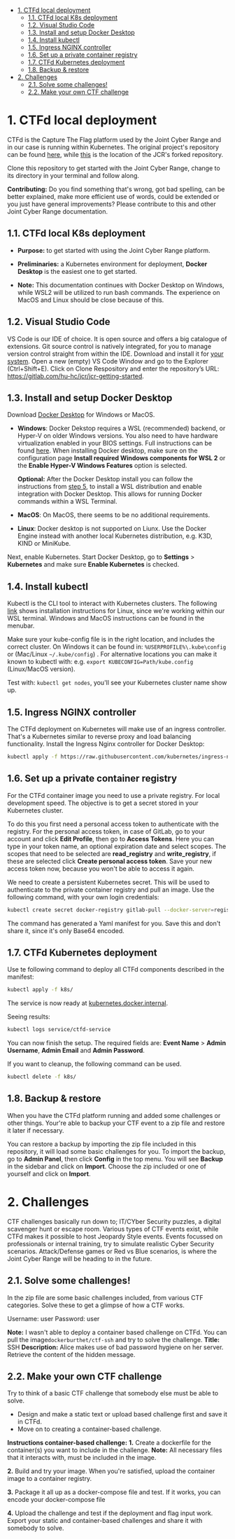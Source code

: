 - [1. CTFd local deployment](#1-ctfd-local-deployment)
  - [1.1. CTFd local K8s deployment](#11-ctfd-local-k8s-deployment)
  - [1.2. Visual Studio Code](#12-visual-studio-code)
  - [1.3. Install and setup Docker Desktop](#13-install-and-setup-docker-desktop)
  - [1.4. Install kubectl](#14-install-kubectl)
  - [1.5. Ingress NGINX controller](#15-ingress-nginx-controller)
  - [1.6. Set up a private container registry](#16-set-up-a-private-container-registry)
  - [1.7. CTFd Kubernetes deployment](#17-ctfd-kubernetes-deployment)
  - [1.8. Backup & restore](#18-backup--restore)
- [2. Challenges](#2-challenges)
  - [2.1. Solve some challenges!](#21-solve-some-challenges)
  - [2.2. Make your own CTF challenge](#22-make-your-own-ctf-challenge)

# 1. CTFd local deployment

CTFd is the Capture The Flag platform used by the Joint Cyber Range and in our case is running within Kubernetes. The original project's repository can be found [here](https://github.com/CTFd/CTFd), while [this](https://gitlab.com/hu-hc/jcr/platform/ctf-platform) is the location of the JCR's forked repository.

Clone this repository to get started with the Joint Cyber Range, change to its directory in your terminal and follow along. 

**Contributing:** Do you find something that's wrong, got bad spelling, can be better explained, make more efficient use of words, could be extended or you just have general improvements? Please contribute to this and other Joint Cyber Range documentation. 

## 1.1. CTFd local K8s deployment

- **Purpose:** to get started with using the Joint Cyber Range platform.

- **Preliminaries:** a Kubernetes environment for deployment, **Docker Desktop** is the easiest one to get started.

- **Note:** This documentation continues with Docker Desktop on Windows, while WSL2 will be utilized to run bash commands. The experience on MacOS and Linux should be close because of this.

## 1.2. Visual Studio Code

VS Code is our IDE of choice. It is open source and offers a big catalogue of extensions. Git source control is natively integrated, for you to manage version control straight from within the IDE. Download and install it for [your system](https://code.visualstudio.com/download). Open a new (empty) VS Code Window and go to the Explorer (Ctrl+Shift+E). Click on Clone Respository and enter the repository’s URL: https://gitlab.com/hu-hc/jcr/jcr-getting-started. 

## 1.3. Install and setup Docker Desktop

Download [Docker Desktop](https://www.docker.com/products/docker-desktop) for Windows or MacOS.

- **Windows**: Docker Dekstop requires a WSL (recommended) backend, or Hyper-V on older Windows versions. You also need to have hardware virtualization enabled in your BIOS settings. Full instructions can be found [here](https://docs.docker.com/docker-for-windows/install). When installing Docker desktop, make sure on the configuration page **Install required Windows components for WSL 2** or the **Enable Hyper-V Windows Features** option is selected.

  **Optional:** After the Docker Desktop install you can follow the instructions from [step 5](https://docs.microsoft.com/en-us/windows/wsl/install-win10#step-6---install-your-linux-distribution-of-choice), to install a WSL distribution and enable integration with Docker Desktop. This allows for running Docker commands within a WSL Terminal.

- **MacOS**: On MacOS, there seems to be no additional requirements.

- **Linux**: Docker desktop is not supported on Liunx. Use the Docker Engine instead with another local Kubernetes distribution, e.g. K3D, KIND or MiniKube.

Next, enable Kubernetes. Start Docker Desktop, go to **Settings** > **Kubernetes** and make sure **Enable Kubernetes** is checked.

## 1.4. Install kubectl

Kubectl is the CLI tool to interact with Kubernetes clusters. The following [link](https://kubernetes.io/docs/tasks/tools/install-kubectl-linux/) shows installation instructions for Linux, since we're working within our WSL terminal. Windows and MacOS instructions can be found in the menubar.

Make sure your kube-config file is in the right location, and includes the correct cluster. On Windows it can be found in: `%USERPROFILE%\.kube\config` or (Mac/Linux `~/.kube/config`) .
For alternative locations you can make it known to kubectl with: e.g. `export KUBECONFIG=Path/kube.config` (Linux/MacOS version).

Test with: `kubectl get nodes`, you'll see your Kubernetes cluster name show up.

## 1.5. Ingress NGINX controller

The CTFd deployment on Kubernetes will make use of an ingress controller. That's a Kubernetes similar to reverse proxy and load balancing functionality. Install the Ingress Nginx controller for Docker Desktop:
```Bash
kubectl apply -f https://raw.githubusercontent.com/kubernetes/ingress-nginx/controller-v1.0.0/deploy/static/provider/cloud/deploy.yaml
```
## 1.6. Set up a private container registry

For the CTFd container image you need to use a private registry. For local development speed. The objective is to get a secret stored in your Kubernetes cluster.

To do this you first need a personal access token to authenticate with the registry. For the personal access token, in case of GitLab, go to your account and click **Edit Profile**, then go to **Access Tokens**. Here you can type in your token name, an optional expiration date and select scopes. The scopes that need to be selected are **read_registry** and **write_registry**, if these are selected click **Create personal access token**. Save your new access token now, because you won't be able to access it again.

We need to create a persistent Kubernetes secret. This will be used to authenticate to the private container registry and pull an image. Use the following command, with your own login credentials:

```bash
kubectl create secret docker-registry gitlab-pull --docker-server=registry.gitlab.com --docker-username={GitLab username} --docker-password={personal access token} --docker-email={email address} -n ctf-platform -o yaml > k8s/2-gitlab-pull-secret.yaml
```
The command has generated a Yaml manifest for you. Save this and don't share it, since it's only Base64 encoded. 
## 1.7. CTFd Kubernetes deployment


Use te following command to deploy all CTFd components described in the manifest:

```bash
kubectl apply -f k8s/
```

The service is now ready at [kubernetes.docker.internal](http://kubernetes.docker.internal). 

Seeing results:
```bash
kubectl logs service/ctfd-service
```


You can now finish the setup. The required fields are: **Event Name** > **Admin Username**, **Admin Email** and **Admin Password**.

If you want to cleanup, the following command can be used.
```bash
kubectl delete -f k8s/
```
## 1.8. Backup & restore
When you have the CTFd platform running and added some challenges or other things. Your're able to backup your CTF event to a zip file and restore it later if necessary.

You can restore a backup by importing the zip file included in this repository, it will load some basic challenges for you. To import the backup, go to **Admin Panel**, then click **Config** in the top menu. You will see **Backup** in the sidebar and click on **Import**. Choose the zip included or one of yourself and click on **Import**. 

# 2. Challenges
CTF challenges basically run down to; IT/CYber Security puzzles, a digital scavenger hunt or escape room. Various types of CTF events exist, while CTFd makes it possible to host Jeopardy Style events. 
Events focussed on professionals or internal training, try to simulate realistic Cyber Security scenarios. Attack/Defense games or Red vs Blue scenarios, is where the Joint Cyber Range will be heading to in the future.

## 2.1. Solve some challenges!
In the zip file are some basic challenges included, from various CTF categories. Solve these to get a glimpse of how a CTF works. 

Username: user
Password: user

**Note:** I wasn't able to deploy a container based challenge on CTFd. You can pull the image```dockerburthet/ctf-ssh``` and try to solve the challenge.
**Title:** SSH
**Description:** Alice makes use of bad password hygiene on her server. Retrieve the content of the hidden message.
## 2.2. Make your own CTF challenge
Try to think of a basic CTF challenge that somebody else must be able to solve. 
- Design and make a static text or upload based challenge first and save it in CTFd.
- Move on to creating a container-based challenge. 

**Instructions container-based challenge:** 
**1.** Create a dockerfile for the container(s) you want to include in the challenge. **Note:** All necessary files that it interacts with, must be included in the image.

**2.** Build and try your image. When you're satisfied, upload the container image to a container registry. 

**3.** Package it all up as a docker-compose file and test. If it works, you can encode your docker-compose file

**4.** Upload the challenge and test if the deployment and flag input work. Export your static and container-based challenges and share it with somebody to solve.